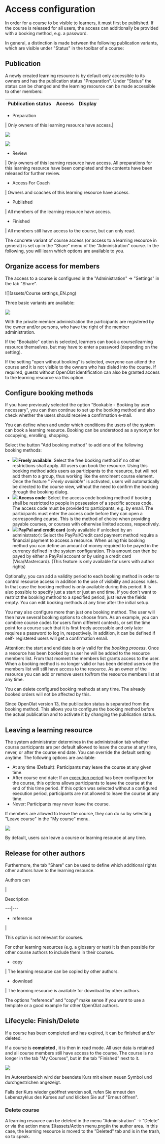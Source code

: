 # Access configuration

In order for a course to be visible to learners, it must first be published.
If the course is released for all users, the access can additionally be
provided with a booking method, e.g. a password.

In general, a distinction is made between the following publication variants,
which are visible under "Status" in the toolbar of a course:

## Publication

A newly created learning resource is by default only accessible to its owners
and has the publication status "Preparation". Under "Status" the status can be
changed and the learning resource can be made accessible to other members:

Publication status| Access| Display  
---|---|---  
  
  * Preparation

| Only owners of this learning resource have access.|

![](assets/Puplikationsstatus1_EN-2.png)

  

  

![](assets/Publikationsstatus02_EN.png)  
  
  * Review

| Only owners of this learning resource have access. All preparations for this
learning resource have been completed and the contents have been released for
further review.  
  
  * Access For Coach

| Owners and coaches of this learning resource have access.  
  
  * Published

| All members of the learning resource have access.  
  
  * Finished

| All members still have access to the course, but can only read.  
  
The concrete variant of course access (or access to a learning resource in
general) is set up in the "Share" menu of the "Administration" course. In the
following, you will learn which options are available to you.

## Organize access for members

The access to a course is configured in the "Administration" → "Settings" in
the tab "Share".

![](assets/Course settings_EN.png)

Three basic variants are available:

![](assets/Freigabe_Benutzer_EN.png)

With the private member administration the participants are registered by the
owner and/or persons, who have the right of the member administration.

If the "Bookable" option is selected, learners can book a course/learning
resource themselves, but may have to enter a password (depending on the
setting).

If the setting "open without booking" is selected, everyone can attend the
course and it is not visible to the owners who has dialed into the course. If
required, guests without OpenOlat identification can also be granted access to
the learning resource via this option.

## Configure booking methods

If you have previously selected the option "Bookable - Booking by user
necessary", you can then continue to set up the booking method and also check
whether the users should receive a confirmation e-mail.

You can define when and under which conditions the users of the system can
book a learning resource. Booking can be understood as a synonym for
occupying, enrolling, shopping.

Select the button "Add booking method" to add one of the following booking
methods:

  *  **![](assets/gift.png)  Freely available**: Select the free booking method if no other restrictions shall apply. All users can book the resource. Using this booking method adds users as participants to the resource, but will not add them to a group, thus working like the enrolment course element. Once the feature " _Freely available"_  is activated, users will automatically be directed to the course view, without the need to confirm the booking through the booking dialog.
  *  **![](assets/key.png)  Access code**: Select the access code booking method if booking shall be restricted to people in possession of a specific access code. The access code must be provided to participants, e.g. by email. The participants must enter the access code before they can open a corresponding course. This is the method of choice when providing payable courses, or courses with otherwise limited access, respectively.
  *  **![](assets/cc-paypal.png)  PayPal and credit card** (only available if unlocked by an administrator): Select the PayPal/Credit card payment method require a financial payment to access a resource. When using this booking method you can define an amount of money required to be payed in the currency defined in the system configuration. This amount can then be payed by either a PayPal account or by using a credit card (Visa/Mastercard). (This feature is only available for users with author rights)

Optionally, you can add a validity period to each booking method in order to
control resource access in addition to the use of visibility and access rules.
In that case the booking method is only available during this period. It is
also possible to specify just a start or just an end time. If you don't want
to restrict the booking method to a specified period, just leave the fields
empty. You can edit booking methods at any time after the initial setup.

You may also configure more than just one booking method. The user will then
have several booking options to choose from. As an example, you can combine
course codes for users form different contexts, or set the time point for a
course such that it is first freely accessible and only later requires a
password to log in, respectively. In addition, it can be defined if self-
registered users will get a confirmation email.

Attention: the start and end date is only valid for the  _booking process_.
Once a resource has been booked by a user he will be added to the resource
members list. From that moment the members list grants access to the user.
When a booking method is no longer valid or has been deleted users on the
members list will still have access to the resource. As an owner of the
resource you can add or remove users to/from the resource members list at any
time.

You can delete configured booking methods at any time. The already booked
orders will not be affected by this.

Since OpenOlat version 13, the publication status is separated from the
booking method. This allows you to configure the booking method before the
actual publication and to activate it by changing the publication status.

## Leaving a learning resource

The system administrator determines in the administration tab whether course
participants are per default allowed to leave the course at any time, never,
or after the course end date. You can override the default setting anytime.
The following options are available:

  * At any time (Default): Participants may leave the course at any given time.
  * After course end date: If an [execution period](https://confluence.openolat.org/display/OO130EN/Access+configuration#Accessconfiguration-d14e1774) has been configured for the course, this options allows participants to leave the course at the end of this time period. If this option was selected without a configured execution period, participants are not allowed to leave the course at any time.
  * Never: Participants may never leave the course.

If members are allowed to leave the course, they can do so by selecting "Leave
course" in the "My course" menu.

![](assets/Leave_course_EN.png)

By default, users can leave a course or learning resource at any time.

## Release for other authors

Furthermore, the tab "Share" can be used to define which additional rights
other authors have to the learning resource.

Authors can

|

Description  
  
---|---  
  
  * reference

|

This option is not relevant for courses.

For other learning resources (e.g. a glossary or test) it is then possible for
other course authors to include them in their courses.  
  
  * copy

| The learning resource can be copied by other authors.  
  
  * download

| The learning resource is available for download by other authors.  
  
The options "reference" and "copy" make sense if you want to use a template or
a good example for other OpenOlat authors.

## Lifecycle: Finish/Delete

If a course has been completed and has expired, it can be finished and/or
deleted.

If a course is  **completed** , it is then in read mode. All user data is
retained and all course members still have access to the course. The course is
no longer in the tab "My Courses", but in the tab "Finished" next to it.

![](assets/lifecycle_finished.png)  

Im Autorenbereich wird der beendete Kurs mit einem neuen Symbol und
durchgestrichen angezeigt.

Falls der Kurs wieder geöffnet werden soll, rufen Sie erneut den Lebenszyklus
des Kurses auf und klicken Sie auf "Erneut öffnen".

### Delete course

A learning resource can be deleted in the menu "Administration" → "Delete" or
via the action
menu![](assets/Action menu.png)in
the author area. In this case, the learning resource is moved to the "Deleted"
tab and is in the trash, so to speak.

  


